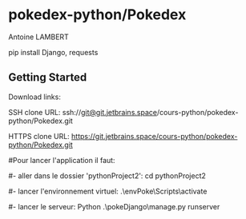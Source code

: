 # pokedex-python/Pokedex

Antoine LAMBERT

pip install Django, requests

## Getting Started

Download links:

SSH clone URL: ssh://git@git.jetbrains.space/cours-python/pokedex-python/Pokedex.git

HTTPS clone URL: https://git.jetbrains.space/cours-python/pokedex-python/Pokedex.git

#Pour lancer l'application il faut:

#- aller dans le dossier 'pythonProject2': cd pythonProject2

#- lancer l'environnement virtuel: .\envPoke\Scripts\activate

#- lancer le serveur: Python .\pokeDjango\manage.py runserver

